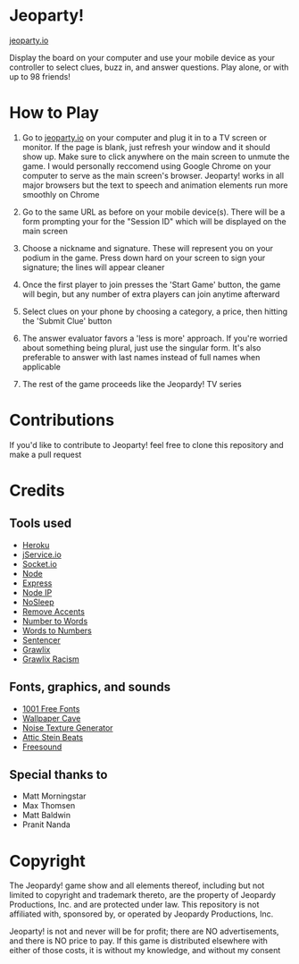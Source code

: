 # Jeoparty!
[jeoparty.io](http://jeoparty.io)

Display the board on your computer and use your mobile device as your controller to select clues, buzz in, and answer questions. Play alone, or with up to 98 friends!

# How to Play

1. Go to [jeoparty.io](http://jeoparty.io) on your computer and plug it in to a TV screen or monitor. If the page is blank, just refresh your window and it should show up. Make sure to click anywhere on the main screen to unmute the game. I would personally reccomend using Google Chrome on your computer to serve as the main screen's browser. Jeoparty! works in all major browsers but the text to speech and animation elements run more smoothly on Chrome

2. Go to the same URL as before on your mobile device(s). There will be a form prompting your for the "Session ID" which will be displayed on the main screen

3. Choose a nickname and signature. These will represent you on your podium in the game. Press down hard on your screen to sign your signature; the lines will appear cleaner

4. Once the first player to join presses the 'Start Game' button, the game will begin, but any number of extra players can join anytime afterward

5. Select clues on your phone by choosing a category, a price, then hitting the 'Submit Clue' button

6. The answer evaluator favors a 'less is more' approach. If you're worried about something being plural, just use the singular form. It's also preferable to answer with last names instead of full names when applicable

7. The rest of the game proceeds like the Jeopardy! TV series

# Contributions

If you'd like to contribute to Jeoparty! feel free to clone this repository and make a pull request

# Credits
## Tools used
* [Heroku](https://www.heroku.com)
* [jService.io](http://jservice.io)
* [Socket.io](https://socket.io)
* [Node](https://nodejs.org/en/)
* [Express](https://expressjs.com)
* [Node IP](https://github.com/indutny/node-ip)
* [NoSleep](https://github.com/richtr/NoSleep.js?files=1)
* [Remove Accents](https://github.com/tyxla/remove-accents)
* [Number to Words](https://github.com/marlun78/number-to-words)
* [Words to Numbers](https://github.com/finnfiddle/words-to-numbers)
* [Sentencer](https://github.com/kylestetz/Sentencer)
* [Grawlix](https://github.com/tinwatchman/grawlix)
* [Grawlix Racism](https://github.com/tinwatchman/grawlix-racism)

## Fonts, graphics, and sounds
* [1001 Free Fonts](https://www.1001freefonts.com)
* [Wallpaper Cave](https://wallpapercave.com/wallpaper-gif)
* [Noise Texture Generator](http://www.noisetexturegenerator.com)
* [Attic Stein Beats](https://www.youtube.com/user/AtticStein)
* [Freesound](https://freesound.org)

## Special thanks to
* Matt Morningstar
* Max Thomsen
* Matt Baldwin
* Pranit Nanda

# Copyright
The Jeopardy! game show and all elements thereof, including but not limited to copyright and trademark thereto, are the property of Jeopardy Productions, Inc. and are protected under law. This repository is not affiliated with, sponsored by, or operated by Jeopardy Productions, Inc.

Jeoparty! is not and never will be for profit; there are NO advertisements, and there is NO price to pay. If this game is distributed elsewhere with either of those costs, it is without my knowledge, and without my consent
